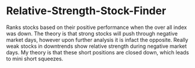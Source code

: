 # Relative-Strength-Stock-Finder
Ranks stocks based on their positive performance when the over all index was down. The theory is that strong stocks will push through negative market days, however upon further analysis it is infact the opposite. Really weak stocks in downtrends show relative strength during negative market days. My theory is that these short positions are closed down, which leads to mini short squeezes. 
